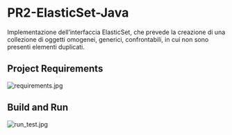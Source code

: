 # PR2-ElasticSet-Java
Implementazione dell’interfaccia ElasticSet, che prevede la creazione di una collezione di oggetti omogenei, generici, confrontabili, in cui non sono presenti elementi duplicati.

## Project Requirements
![requirements.jpg](https://github.com/stepmolotov/PR2-ElasticSet-Java/blob/main/images/requirements.jpg)

## Build and Run
![run_test.jpg](https://github.com/stepmolotov/PR2-ElasticSet-Java/blob/main/images/run_test.jpg)

